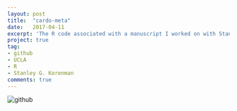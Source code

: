 ```yaml
---
layout: post
title:  "cardo-meta"
date:   2017-04-11
excerpt: 'The R code associated with a manuscript I worked on with Stan Korenman, titled: "Problems with meta-analyses: cardiovascular complications of testosterone therapy for hypogonadism"'
project: true
tag:
- github
- UCLA
- R
- Stanley G. Korenman
comments: true
---
```


![github](https://nickwisniewski.com/cardio-meta)
